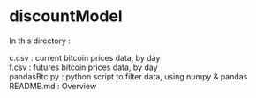 # discountModel

In this directory :  

c.csv  : current bitcoin prices data, by day  
f.csv  : futures bitcoin prices data, by day  
pandasBtc.py : python script to filter data, using numpy & pandas  
README.md : Overview  

